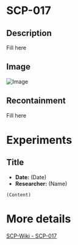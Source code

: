 # SCP-017

## Description
Fill here

## Image
![Image](/SCP/SCP-017.png)

## Recontainment
Fill here


# Experiments

## Title
* **Date:** (Date)
* **Researcher:** (Name)

`(Content)`

# More details
[SCP-Wiki - SCP-017](http://scp-wiki.wikidot.com/scp-017)
